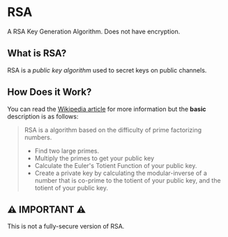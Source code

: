 # RSA
A RSA Key Generation Algorithm. Does not have encryption.

## What is RSA?

RSA is a *public key algorithm* used to secret keys on public channels.

## How Does it Work?
You can read the [Wikipedia article](https://en.wikipedia.org/wiki/RSA_(cryptosystem)) for more information
but the **basic** description is as follows:
>RSA is a algorithm based on the difficulty of prime
>factorizing numbers. 
>- Find two large primes.
>- Multiply the primes to get your public key
>- Calculate the Euler's Totient Function of your public key.
>- Create a private key by calculating the modular-inverse of a number that is co-prime to the totient of your public key, and the totient of your public key.

## :warning: IMPORTANT :warning:

This is not a fully-secure version of RSA.

